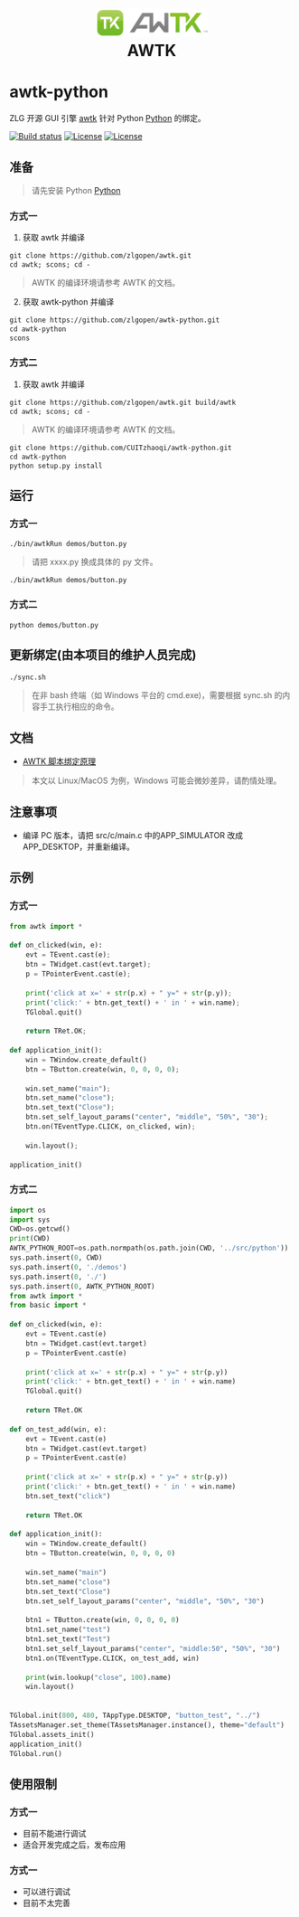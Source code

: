 <h1 align="center">
  <img src="./doc/img/logo.png" alt="AWTK" width="200">
  <br>
  AWTK
  <br>
</h1>

# awtk-python

ZLG 开源 GUI 引擎 [awtk](https://github.com/zlgopen/awtk) 针对 Python [Python](https://python.org) 的绑定。

[![Build status](https://travis-ci.com/CUITzhaoqi/awtk-python.svg?branch=master)](https://travis-ci.com/github/CUITzhaoqi/awtk-python/)
[![License](https://img.shields.io/badge/license-GPL%20V2-blue.svg?longCache=true)](https://www.gnu.org/licenses/gpl-2.1.en.html)
[![License](https://img.shields.io/badge/platform-linux--64%20%7C%20win--32%20%7C%20osx--64%20%7C%20win--64-lightgrey)]()


## 准备

> 请先安装 Python [Python](https://python.org)

### 方式一

1. 获取 awtk 并编译

```
git clone https://github.com/zlgopen/awtk.git
cd awtk; scons; cd -
```

> AWTK 的编译环境请参考 AWTK 的文档。

2. 获取 awtk-python 并编译

```
git clone https://github.com/zlgopen/awtk-python.git
cd awtk-python
scons
```

### 方式二

1. 获取 awtk 并编译

```
git clone https://github.com/zlgopen/awtk.git build/awtk
cd awtk; scons; cd -
```

> AWTK 的编译环境请参考 AWTK 的文档。

```
git clone https://github.com/CUITzhaoqi/awtk-python.git
cd awtk-python
python setup.py install
```

## 运行

### 方式一

```
./bin/awtkRun demos/button.py
```

> 请把 xxxx.py 换成具体的 py 文件。

```
./bin/awtkRun demos/button.py
```

### 方式二

```
python demos/button.py
```

## 更新绑定(由本项目的维护人员完成)

```
./sync.sh
```

> 在非 bash 终端（如 Windows 平台的 cmd.exe)，需要根据 sync.sh 的内容手工执行相应的命令。

## 文档

* [AWTK 脚本绑定原理](https://github.com/zlgopen/awtk/blob/master/docs/script_binding.md)


> 本文以 Linux/MacOS 为例，Windows 可能会微妙差异，请酌情处理。

## 注意事项

* 编译 PC 版本，请把 src/c/main.c 中的APP\_SIMULATOR 改成 APP\_DESKTOP，并重新编译。

## 示例

### 方式一

```python
from awtk import *

def on_clicked(win, e): 
    evt = TEvent.cast(e);
    btn = TWidget.cast(evt.target);
    p = TPointerEvent.cast(e);

    print('click at x=' + str(p.x) + " y=" + str(p.y));
    print('click:' + btn.get_text() + ' in ' + win.name);
    TGlobal.quit()

    return TRet.OK;

def application_init():
    win = TWindow.create_default()
    btn = TButton.create(win, 0, 0, 0, 0); 

    win.set_name("main");
    btn.set_name("close");
    btn.set_text("Close");
    btn.set_self_layout_params("center", "middle", "50%", "30");
    btn.on(TEventType.CLICK, on_clicked, win);

    win.layout();

application_init()
```

### 方式二

```python
import os
import sys
CWD=os.getcwd()
print(CWD)
AWTK_PYTHON_ROOT=os.path.normpath(os.path.join(CWD, '../src/python'))
sys.path.insert(0, CWD)
sys.path.insert(0, './demos')
sys.path.insert(0, './')
sys.path.insert(0, AWTK_PYTHON_ROOT)
from awtk import *
from basic import *

def on_clicked(win, e):
    evt = TEvent.cast(e)
    btn = TWidget.cast(evt.target)
    p = TPointerEvent.cast(e)

    print('click at x=' + str(p.x) + " y=" + str(p.y))
    print('click:' + btn.get_text() + ' in ' + win.name)
    TGlobal.quit()

    return TRet.OK

def on_test_add(win, e):
    evt = TEvent.cast(e)
    btn = TWidget.cast(evt.target)
    p = TPointerEvent.cast(e)

    print('click at x=' + str(p.x) + " y=" + str(p.y))
    print('click:' + btn.get_text() + ' in ' + win.name)
    btn.set_text("click")

    return TRet.OK

def application_init():
    win = TWindow.create_default()
    btn = TButton.create(win, 0, 0, 0, 0)

    win.set_name("main")
    btn.set_name("close")
    btn.set_text("Close")
    btn.set_self_layout_params("center", "middle", "50%", "30")

    btn1 = TButton.create(win, 0, 0, 0, 0)
    btn1.set_name("test")
    btn1.set_text("Test")
    btn1.set_self_layout_params("center", "middle:50", "50%", "30")
    btn1.on(TEventType.CLICK, on_test_add, win)

    print(win.lookup("close", 100).name)
    win.layout()


TGlobal.init(800, 480, TAppType.DESKTOP, "button_test", "../")
TAssetsManager.set_theme(TAssetsManager.instance(), theme="default")
TGlobal.assets_init()
application_init()
TGlobal.run()
```

## 使用限制

### 方式一

- 目前不能进行调试
- 适合开发完成之后，发布应用

### 方式一

- 可以进行调试
- 目前不太完善